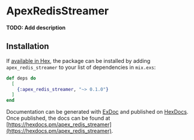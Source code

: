 # ApexRedisStreamer

**TODO: Add description**

## Installation

If [available in Hex](https://hex.pm/docs/publish), the package can be installed
by adding `apex_redis_streamer` to your list of dependencies in `mix.exs`:

```elixir
def deps do
  [
    {:apex_redis_streamer, "~> 0.1.0"}
  ]
end
```

Documentation can be generated with [ExDoc](https://github.com/elixir-lang/ex_doc)
and published on [HexDocs](https://hexdocs.pm). Once published, the docs can
be found at [https://hexdocs.pm/apex_redis_streamer](https://hexdocs.pm/apex_redis_streamer).

